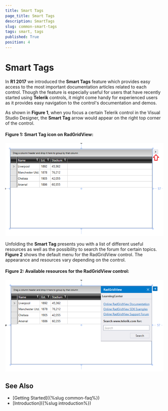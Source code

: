 ```yaml
---
title: Smart Tags
page_title: Smart Tags
description: SmartTags
slug: common-smart-tags
tags: smart, tags
published: True
position: 4
---
```


# Smart Tags

In **R1 2017** we introduced the **Smart Tags** feature which provides easy access to the most important documentation articles related to each control. Though the feature is especially useful for users that have recently started using **Telerik** controls, it might come handy for experienced users as it provides easy navigation to the control's documentation and demos.
 
As shown in **Figure 1**, when you focus a certain Telerik control in the Visual Studio Designer, the **Smart Tag** arrow would appear on the right top corner of the control. 

#### **Figure 1: Smart Tag icon on RadGridView:** 
![Smart Tag icon on RadGridView](images/smarttag.png)

Unfolding the **Smart Tag** presents you with a list of different useful resources as well as the possibility to search the forum for certain topics. **Figure 2** shows the default menu for the RadGridView control. The appearance and resources vary depending on the control.

#### **Figure 2: Available resources for the RadGridView control:** 
![Available resources for the RadGridView control](images/smarttag2.png)

## See Also

* [Getting Started]({%slug common-faq%})
* [Introduction]({%slug introduction%})
